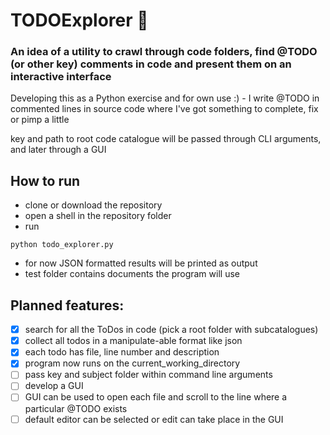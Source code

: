 # TODOExplorer :snake:
### An idea of a utility to crawl through code folders, find @TODO (or other key) comments in code and present them on an interactive interface

Developing this as a Python exercise and for own use :) - I write @TODO in commented lines in source code
where I've got something to complete, fix or pimp a little

key and path to root code catalogue will be passed through CLI arguments, and later through a GUI

## How to run
- clone or download the repository
- open a shell in the repository folder
- run
```pwsh
python todo_explorer.py
```
- for now JSON formatted results will be printed as output
- test folder contains documents the program will use

## Planned features:

- [x] search for all the ToDos in code (pick a root folder with subcatalogues)
- [x] collect all todos in a manipulate-able format like json
- [x] each todo has file, line number and description
- [x] program now runs on the current_working_directory
- [ ] pass key and subject folder within command line arguments
- [ ] develop a GUI
- [ ] GUI can be used to open each file and scroll to the line where a particular @TODO exists
- [ ] default editor can be selected or edit can take place in the GUI

